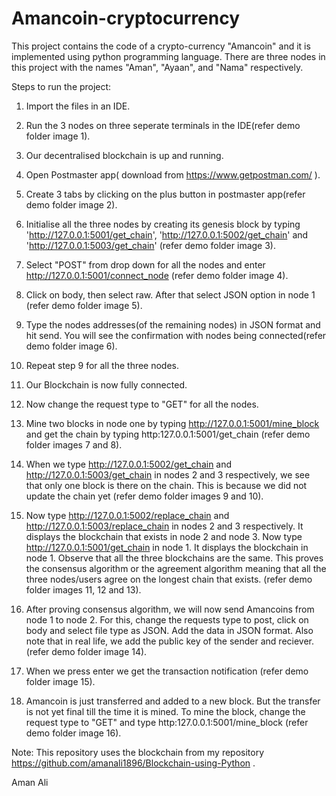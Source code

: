 # Amancoin-cryptocurrency
This project contains the code of a crypto-currency "Amancoin" and it is implemented using python programming language.
There are three nodes in this project with the names "Aman", "Ayaan", and "Nama" respectively.

Steps to run the project:
1) Import the files in an IDE.

2) Run the 3 nodes on three seperate terminals in the IDE(refer demo folder image 1).

3) Our decentralised blockchain is up and running.

4) Open Postmaster app( download from https://www.getpostman.com/ ).

5) Create 3 tabs by clicking on the plus button in postmaster app(refer demo folder image 2).

6) Initialise all the three nodes by creating its genesis block by typing 'http://127.0.0.1:5001/get_chain',
    'http://127.0.0.1:5002/get_chain' and 'http://127.0.0.1:5003/get_chain' (refer demo folder image 3).
    
7) Select "POST" from drop down for all the nodes and enter http://127.0.0.1:5001/connect_node (refer demo folder image 4).

8) Click on body, then select raw. After that select JSON option in node 1 (refer demo folder image 5).

9) Type the nodes addresses(of the remaining nodes) in JSON format and hit send. You will see the confirmation
   with nodes being connected(refer demo folder image 6).
   
10) Repeat step 9 for all the three nodes.

11) Our Blockchain is now fully connected.

12) Now change the request type to "GET" for all the nodes.

13) Mine two blocks in node one by typing http://127.0.0.1:5001/mine_block and get the chain
    by typing http:127.0.0.1:5001/get_chain (refer demo folder images 7 and 8).
    
14) When we type http://127.0.0.1:5002/get_chain and http://127.0.0.1:5003/get_chain in nodes 2 and 3 respectively, 
    we see that only one block is there on the chain. This is because we did not update the chain yet
    (refer demo folder images 9 and 10).
    
15) Now type http://127.0.0.1:5002/replace_chain and http://127.0.0.1:5003/replace_chain in nodes 2 and 3 respectively. 
    It displays the blockchain that exists in node 2 and node 3. Now type http://127.0.0.1:5001/get_chain in node 1.
    It displays the blockchain in node 1. Observe that all the three blockchains are the same. This proves the consensus 
    algorithm or the agreement algorithm meaning that all the three nodes/users agree on the longest chain that exists.
    (refer demo folder images 11, 12 and 13).
    
16) After proving consensus algorithm, we will now send Amancoins from node 1 to node 2.
    For this, change the requests type to post, click on body and select file type as JSON.
    Add the data in JSON format. Also note that in real life, we add the public key of the sender and reciever.
    (refer demo folder image 14).
    
17) When we press enter we get the transaction notification (refer demo folder image 15).

18) Amancoin is just transferred and added to a new block. But the transfer is not yet final till the time it is mined.
    To mine the block, change the request type to "GET" and type http:127.0.0.1:5001/mine_block (refer demo folder image 16).



Note: This repository uses the blockchain from my repository https://github.com/amanali1896/Blockchain-using-Python . 


Aman Ali
